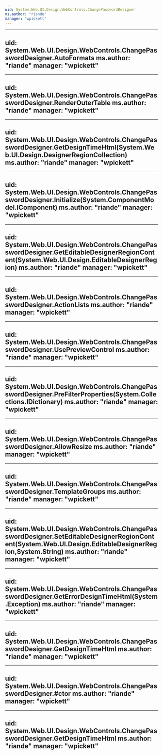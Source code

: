 ```yaml
---
uid: System.Web.UI.Design.WebControls.ChangePasswordDesigner
ms.author: "riande"
manager: "wpickett"
---
```


---
uid: System.Web.UI.Design.WebControls.ChangePasswordDesigner.AutoFormats
ms.author: "riande"
manager: "wpickett"
---

---
uid: System.Web.UI.Design.WebControls.ChangePasswordDesigner.RenderOuterTable
ms.author: "riande"
manager: "wpickett"
---

---
uid: System.Web.UI.Design.WebControls.ChangePasswordDesigner.GetDesignTimeHtml(System.Web.UI.Design.DesignerRegionCollection)
ms.author: "riande"
manager: "wpickett"
---

---
uid: System.Web.UI.Design.WebControls.ChangePasswordDesigner.Initialize(System.ComponentModel.IComponent)
ms.author: "riande"
manager: "wpickett"
---

---
uid: System.Web.UI.Design.WebControls.ChangePasswordDesigner.GetEditableDesignerRegionContent(System.Web.UI.Design.EditableDesignerRegion)
ms.author: "riande"
manager: "wpickett"
---

---
uid: System.Web.UI.Design.WebControls.ChangePasswordDesigner.ActionLists
ms.author: "riande"
manager: "wpickett"
---

---
uid: System.Web.UI.Design.WebControls.ChangePasswordDesigner.UsePreviewControl
ms.author: "riande"
manager: "wpickett"
---

---
uid: System.Web.UI.Design.WebControls.ChangePasswordDesigner.PreFilterProperties(System.Collections.IDictionary)
ms.author: "riande"
manager: "wpickett"
---

---
uid: System.Web.UI.Design.WebControls.ChangePasswordDesigner.AllowResize
ms.author: "riande"
manager: "wpickett"
---

---
uid: System.Web.UI.Design.WebControls.ChangePasswordDesigner.TemplateGroups
ms.author: "riande"
manager: "wpickett"
---

---
uid: System.Web.UI.Design.WebControls.ChangePasswordDesigner.SetEditableDesignerRegionContent(System.Web.UI.Design.EditableDesignerRegion,System.String)
ms.author: "riande"
manager: "wpickett"
---

---
uid: System.Web.UI.Design.WebControls.ChangePasswordDesigner.GetErrorDesignTimeHtml(System.Exception)
ms.author: "riande"
manager: "wpickett"
---

---
uid: System.Web.UI.Design.WebControls.ChangePasswordDesigner.GetDesignTimeHtml
ms.author: "riande"
manager: "wpickett"
---

---
uid: System.Web.UI.Design.WebControls.ChangePasswordDesigner.#ctor
ms.author: "riande"
manager: "wpickett"
---

---
uid: System.Web.UI.Design.WebControls.ChangePasswordDesigner.GetDesignTimeHtml
ms.author: "riande"
manager: "wpickett"
---
